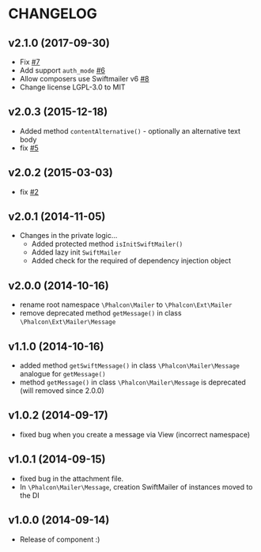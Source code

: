 # CHANGELOG

## v2.1.0 (2017-09-30)
- Fix [#7](https://github.com/phalcon-ext/mailer/issues/7)
- Add support `auth_mode` [#6](https://github.com/phalcon-ext/mailer/issues/6)
- Allow composers use Swiftmailer v6 [#8](https://github.com/phalcon-ext/mailer/pull/8)
- Change license LGPL-3.0 to MIT

## v2.0.3 (2015-12-18)
- Added method `contentAlternative()` - optionally an alternative text body 
- fix [#5](https://github.com/phalcon-ext/mailer/issues/5)

## v2.0.2 (2015-03-03)
- fix [#2](https://github.com/phalcon-ext/mailer/issues/2)

## v2.0.1 (2014-11-05)
- Changes in the private logic...
  - Added protected method `isInitSwiftMailer()`
  - Added lazy init `SwiftMailer`
  - Added check for the required of dependency injection object
  
## v2.0.0 (2014-10-16)
- rename root namespace `\Phalcon\Mailer` to `\Phalcon\Ext\Mailer`
- remove deprecated method `getMessage()` in class `\Phalcon\Ext\Mailer\Message`

## v1.1.0 (2014-10-16)
- added method `getSwiftMessage()` in class `\Phalcon\Mailer\Message` analogue for `getMessage()`
- method `getMessage()` in class `\Phalcon\Mailer\Message` is deprecated (will removed since 2.0.0)

## v1.0.2 (2014-09-17)
- fixed bug when you create a message via View (incorrect namespace)

## v1.0.1 (2014-09-15)
- fixed bug in the attachment file.
- In `\Phalcon\Mailer\Message`, creation SwiftMailer of instances moved to the DI

## v1.0.0 (2014-09-14)
- Release of component :) 
